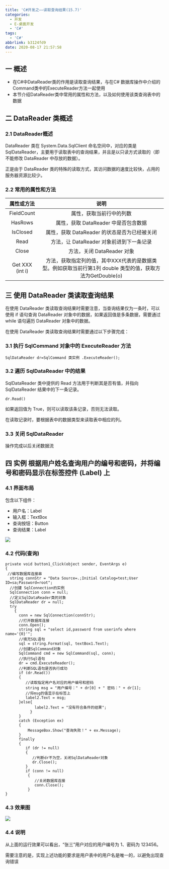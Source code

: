 ```yaml
---
title: 'C#开发之——读取查询结果(15.7)'
categories:
  - 开发
  - E-桌面开发
  - 'C#'
tags:
  - 'C#'
abbrlink: b3124fd9
date: 2020-08-17 21:57:58
---
```

## 一 概述

* 在C#中DataReader类的作用是读取查询结果，与在C# 数据库操作中介绍的Command类中的ExecuteReader方法一起使用
* 本节介绍DataReader类中常用的属性和方法，以及如何使用该类查询表中的数据

<!--more-->

## 二 DataReader 类概述

### 2.1 DataReader概述

 DataReader 类在 System.Data.SqlClient 命名空间中，对应的类是 SqlDataReader，主要用于读取表中的查询结果，并且是以只读方式读取的（即不能修改 DataReader 中存放的数据）。

正是由于 DataReader 类的特殊的读取方式，其访问数据的速度比较快，占用的服务器资源比较少。 

### 2.2 常用的属性和方法

| **属性或方法**  |                           **说明**                           |
| :-------------: | :----------------------------------------------------------: |
|   FieldCount    |                   属性，获取当前行中的列数                   |
|     HasRows     |             属性，获取 DataReader 中是否包含数据             |
|    IsClosed     |         属性，获取 DataReader 的状态是否为已经被关闭         |
|      Read       |           方法，让 DataReader 对象前进到下一条记录           |
|      Close      |                  方法，关闭 DataReader 对象                  |
| Get XXX (int i) | 方法，获取指定列的值，其中XXX代表的是数据类型。例如获取当前行第1列 double 类型的值，获取方法为GetDouble(o) |

## 三 使用 DataReader 类读取查询结果

 在使用 DataReader 类读取查询结果时需要注意，当查询结果仅为一条时，可以使用 if 语句查询 DataReader 对象中的数据，如果返回值是多条数据，需要通过 while 语句遍历 DataReader 对象中的数据。

在使用 DataReader 类读取查询结果时需要通过以下步骤完成： 

### 3.1 执行 SqlCommand 对象中的 ExecuteReader 方法

```
SqlDataReader dr=SqlCommand 类实例 .ExecuteReader();
```

### 3.2 遍历 SqlDataReader 中的结果

 SqlDataReader 类中提供的 Read 方法用于判断其是否有值，并指向 SqlDataReader 结果中的下一条记录。 

```
dr.Read()
```

 如果返回值为 True，则可以读取该条记录，否则无法读取。 

 在读取记录时，要根据表中的数据类型来读取表中相应的列。 

### 3.3 关闭 SqlDataReader

操作完成以后关闭数据流

## 四 实例  根据用户姓名查询用户的编号和密码，并将编号和密码显示在标签控件 (Label) 上 

### 4.1 界面布局

包含以下组件：

* 用户名：Label
* 输入框：TextBox
* 查询按钮：Button
* 查询结果：Label

![][1]

### 4.2 代码(查询)

```
private void button1_Click(object sender, EventArgs e)
{
 //编写数据库连接串
  string connStr = "Data Source=.;Initial Catalog=test;User ID=sa;Password=root";
  //创建 SqlConnection的实例
  SqlConnection conn = null;
  //定义SqlDataReader类的对象
  SqlDataReader dr = null;
  try
    {
      conn = new SqlConnection(connStr);
      //打开数据库连接
      conn.Open();
      string sql = "select id,password from userinfo where name='{0}'";
      //填充SQL语句
      sql = string.Format(sql, textBox1.Text);
      //创建SqlCommand对象
      SqlCommand cmd = new SqlCommand(sql, conn);
      //执行Sql语句
      dr = cmd.ExecuteReader();
      //判断SQL语句是否执行成功
      if (dr.Read())
      {
         //读取指定用户名对应的用户编号和密码
         string msg = "用户编号：" + dr[0] + " 密码：" + dr[1];
         //将msg的值显示在标签上
         label2.Text = msg;
      }else{
             label2.Text = "没有符合条件的结果";
           }
      }
      catch (Exception ex)
      {
          MessageBox.Show("查询失败！" + ex.Message);
      }
      finally
      {
         if (dr != null)
         {
            //判断dr不为空，关闭SqlDataReader对象
            dr.Close();
         }
         if (conn != null)
          {
             //关闭数据库连接
             conn.Close();
          }
}
```

### 4.3 效果图

![][2]
### 4.4 说明
从上面的运行效果可以看出，“张三”用户对应的用户编号为 1、密码为 123456。

需要注意的是，实现上述功能的要求是用户表中的用户名是唯一的，以避免出现查询错误


[1]:https://cdn.jsdelivr.net/gh/PGzxc/CDN@master/blog-image/csharp-sql-query-user-layout.png
[2]:https://cdn.jsdelivr.net/gh/PGzxc/CDN@master/blog-image/csharp-sql-query-user-view.gif
